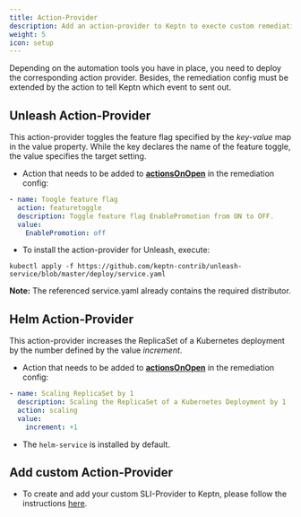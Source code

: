 ```yaml
---
title: Action-Provider
description: Add an action-provider to Keptn to execte custom remediation actions.
weight: 5
icon: setup
---
```


Depending on the automation tools you have in place, you need to deploy the corresponding action provider. 
Besides, the remediation config must be extended by the action to tell Keptn which event to sent out. 

## Unleash Action-Provider

This action-provider toggles the feature flag specified by the *key-value* map in the value property. While the key declares the name of the feature toggle, the value specifies the target setting.  

* Action that needs to be added to [**actionsOnOpen**](../remediation/#actions-on-open) in the remediation config:  

```yaml
- name: Toogle feature flag
  action: featuretoggle
  description: Toggle feature flag EnablePromotion from ON to OFF.
  value: 
    EnablePromotion: off
```

* To install the action-provider for Unleash, execute:

```console
kubectl apply -f https://github.com/keptn-contrib/unleash-service/blob/master/deploy/service.yaml
```

**Note:** The referenced service.yaml already contains the required distributor.

## Helm Action-Provider

This action-provider increases the ReplicaSet of a Kubernetes deployment by the number defined by the value *increment*.  

* Action that needs to be added to [**actionsOnOpen**](../remediation/#actions-on-open) in the remediation config: 

```yaml
- name: Scaling ReplicaSet by 1
  description: Scaling the ReplicaSet of a Kubernetes Deployment by 1
  action: scaling
  value: 
    increment: +1
```

* The `helm-service` is installed by default. 

## Add custom Action-Provider

* To create and add your custom SLI-Provider to Keptn, please follow the instructions [here](../../integrations/action_provider).